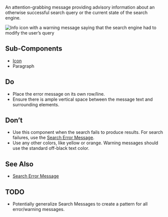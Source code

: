 An attention-grabbing message providing advisory information about an otherwise successful search query or the current state of the search engine.

![Info icon with a warning message saying that the search engine had to modify the user’s query](../../../images/search-warning-message.png)

## Sub-Components
- [Icon](../tier-1/icon)
- Paragraph

## Do
- Place the error message on its own row/line.
- Ensure there is ample vertical space between the message text and surrounding elements.

## Don’t
- Use this component when the search fails to produce results. For search failures, use the [Search Error Message](search-error-message).
- Use any other colors, like yellow or orange. Warning messages should use the standard off-black text color.

## See Also
- [Search Error Message](search-error-message)

## TODO
- Potentially generalize Search Messages to create a pattern for all error/warning messages.
